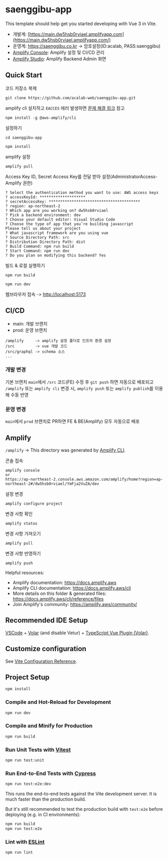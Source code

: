 # saenggibu-app

This template should help get you started developing with Vue 3 in Vite.

- 개발계:  [https://main.dw5hsb0rviael.amplifyapp.com](https://main.dw5hsb0rviael.amplifyapp.com/)
- 운영계: [https;//saenggibu.co.kr](https;//saenggibu.co.kr) -> 암호설정(ID:acalab, PASS:saenggibu)
- [Amplify Console](https://ap-northeast-2.console.aws.amazon.com/amplify/home?region=ap-northeast-2#/dw5hsb0rviael/YmFja2VuZA/dev): Amplify 설정 및 CI/CD 관리
- [Amplify Studio](https://ap-northeast-2.admin.amplifyapp.com/admin/dw5hsb0rviael/dev/home): Amplify Backend Admin 화면

## Quick Start
코드 저장소 복제

``` 
git clone https://github.com/acalab-web/saenggibu-app.git
```

amplify cli 설치하고 `EACCES` 에러 발생하면 [문제 해결 링크](https://docs.npmjs.com/resolving-eacces-permissions-errors-when-installing-packages-globally) 참고
```
npm install -g @aws-amplify/cli
```

설정하기
```
cd saenggibu-app

npm install
```

amplify 설정
```
amplify pull
```

Access Key ID, Secret Access Key를 전달 받아 설정(AdministratorAccess-Amplify 권한)
```
? Select the authentication method you want to use: AWS access keys
? accessKeyId: ********************
? secretAccessKey: ****************************************
? region: ap-northeast-2
? Which app are you working on? dw5hsb0rviael
? Pick a backend environment: dev
? Choose your default editor: Visual Studio Code
? Choose the type of app that you’re building javascript
Please tell us about your project
? What javascript framework are you using vue
? Source Directory Path: src
? Distribution Directory Path: dist
? Build Command: npm run build
? Start Command: npm run dev
? Do you plan on modifying this backend? Yes
```

빌드 & 로컬 실행하기
```
npm run build

npm run dev
```

웹브라우저 접속 -> [http://localhost:5173](http://localhost:5173)


## CI/CD

- main: 개발 브랜치
- prod: 운영 브랜치

```
/amplify     -> amplify 설정 폴더로 인프라 환경 설정
/src         -> vue 개발 코드
/src/graphql -> schema 소스
...
```

### 개발 변경
기본 브랜치 `main`에서 `/src` 코드(FE) 수정 후 `git push` 하면 자동으로 배포되고 `/amplify` 또는 `amplify cli` 변경 시, `amplify push` 또는 `amplify publish`를 이용해 수동 반영

### 운영 변경
`main`에서 `prod` 브랜치로 PR하면 FE & BE(Amplify) 모두 자동으로 배포

## Amplify
`/amplify` -> This directory was generated by [Amplify CLI](https://docs.amplify.aws/cli).

콘솔 접속
```
amplify console
or
https://ap-northeast-2.console.aws.amazon.com/amplify/home?region=ap-northeast-2#/dw5hsb0rviael/YmFja2VuZA/dev
```

설정 변경
```
amplify configure project
```

변경 사항 확인
```
amplify status
```
변경 사항 가져오기 
```
amplify pull
```
변경 사항 반영하기  
```
amplify push
```

Helpful resources:
- Amplify documentation: https://docs.amplify.aws
- Amplify CLI documentation: https://docs.amplify.aws/cli
- More details on this folder & generated files: https://docs.amplify.aws/cli/reference/files
- Join Amplify's community: https://amplify.aws/community/


## Recommended IDE Setup

[VSCode](https://code.visualstudio.com/) + [Volar](https://marketplace.visualstudio.com/items?itemName=Vue.volar) (and disable Vetur) + [TypeScript Vue Plugin (Volar)](https://marketplace.visualstudio.com/items?itemName=Vue.vscode-typescript-vue-plugin).

## Customize configuration

See [Vite Configuration Reference](https://vitejs.dev/config/).

## Project Setup

```sh
npm install
```

### Compile and Hot-Reload for Development

```sh
npm run dev
```

### Compile and Minify for Production

```sh
npm run build
```

### Run Unit Tests with [Vitest](https://vitest.dev/)

```sh
npm run test:unit
```

### Run End-to-End Tests with [Cypress](https://www.cypress.io/)

```sh
npm run test:e2e:dev
```

This runs the end-to-end tests against the Vite development server.
It is much faster than the production build.

But it's still recommended to test the production build with `test:e2e` before deploying (e.g. in CI environments):

```sh
npm run build
npm run test:e2e
```

### Lint with [ESLint](https://eslint.org/)

```sh
npm run lint
```
